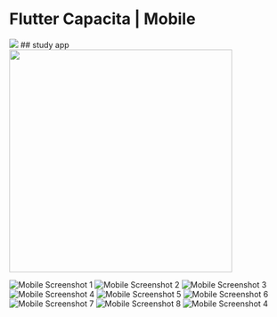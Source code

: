 # Flutter Capacita  | Mobile

<img src="./screenshots/Logo.jpg">
## study app


<img src="/screenshots/pub.jpg" height=400 width=400>

![Mobile Screenshot 1 ](screenshots/login.jpg)
![Mobile Screenshot 2](screenshots/create.jpg)
![Mobile Screenshot 3](screenshots/home.jpg)
![Mobile Screenshot 4](screenshots/materias.jpg)
![Mobile Screenshot 5](screenshots/materias.jpg)
![Mobile Screenshot 6](screenshots/cursos.jpg)
![Mobile Screenshot 7](screenshots/questoes.jpg)
![Mobile Screenshot 8](screenshots/aulas.jpg)
![Mobile Screenshot 4](screenshots/progresso.jpg)



